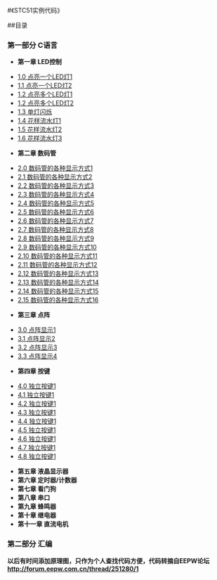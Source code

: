 #《STC51实例代码》

##目录
### 第一部分 C语言
* **第一章 LED控制**
 - [1.0 点亮一个LED灯1](src/1.0.c)
 - [1.1 点亮一个LED灯2](src/1.1.c)
 - [1.2 点亮多个LED灯1](src/1.2.c)
 - [1.2 点亮多个LED灯2](src/1.3.c)
 - [1.3 单灯闪烁](src/1.4.c)
 - [1.4 花样流水灯1](src/1.5.c)
 - [1.5 花样流水灯2](src/1.6.c)
 - [1.6 花样流水灯3](src/1.7.c)
* **第二章 数码管**
 - [2.0 数码管的各种显示方式1](src/2.0.c)
 - [2.1 数码管的各种显示方式2](src/2.1.c)
 - [2.2 数码管的各种显示方式3](src/2.2.c)
 - [2.3 数码管的各种显示方式4](src/2.3.c)
 - [2.4 数码管的各种显示方式5](src/2.4.c)
 - [2.5 数码管的各种显示方式6](src/2.5.c)
 - [2.6 数码管的各种显示方式7](src/2.6.c)
 - [2.7 数码管的各种显示方式8](src/2.7.c)
 - [2.8 数码管的各种显示方式9](src/2.8.c)
 - [2.9 数码管的各种显示方式10](src/2.9.c)
 - [2.10 数码管的各种显示方式11](src/2.10.c)
 - [2.11 数码管的各种显示方式12](src/2.11.c)
 - [2.12 数码管的各种显示方式13](src/2.12.c)
 - [2.13 数码管的各种显示方式14](src/2.13.c)
 - [2.14 数码管的各种显示方式15](src/2.14.c)
 - [2.15 数码管的各种显示方式16](src/2.15.c)
* **第三章 点阵**
 - [3.0 点阵显示1](src/3.0.c)
 - [3.1 点阵显示2](src/3.1.c)
 - [3.2 点阵显示3](src/3.2.c)
 - [3.3 点阵显示4](src/3.3.c)
* **第四章 按键**
 - [4.0 独立按键1](src/4.0.c)
 - [4.1 独立按键1](src/4.1.c)
 - [4.2 独立按键1](src/4.2.c)
 - [4.3 独立按键1](src/4.3.c)
 - [4.4 独立按键1](src/4.4.c)
 - [4.5 独立按键1](src/4.5.c)
 - [4.6 独立按键1](src/4.6.c)
 - [4.7 独立按键1](src/4.7.c)
 - [4.8 独立按键1](src/4.8.c)
* **第五章 液晶显示器**
* **第六章 定时器/计数器**
* **第七章 看门狗**
* **第八章 串口**
* **第九章 蜂鸣器**
* **第十章 继电器**
* **第十一章 直流电机**

### 第二部分 汇编




**以后有时间添加原理图，只作为个人查找代码方便，代码转摘自EEPW论坛**
**http://forum.eepw.com.cn/thread/251280/1**
